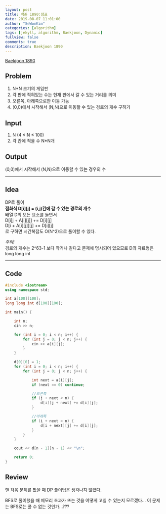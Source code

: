 ```yaml
---
layout: post
title: 백준 1890:점프
date: 2019-08-07 11:01:00
author: "SeWonKim"
categories: [algorithm]
tags: [jekyll, algorithm, Baekjoon, Dynamic]
fullview: false
comments: true
description: Baekjoon 1890
---
```


[Baekjoon 1890](https://www.acmicpc.net/problem/1890)

## Problem

1. N\*N 크기의 게임판
2. 각 판에 적혀있는 수는 현재 판에서 갈 수 있는 거리를 의미
3. 오른쪽, 아래쪽으로만 이동 가능
4. (0,0)에서 시작해서 (N,N)으로 이동할 수 있는 경로의 개수 구하기

## Input

1. N (4 ≤ N ≤ 100)
2. 각 칸에 적을 수 N\*N개

## Output

(0,0)에서 시작해서 (N,N)으로 이동할 수 있는 경우의 수

---

## Idea

DP로 풀이  
 **점화식 D[i][j] = (i,j)칸에 갈 수 있는 경로의 개수**  
 배열 D의 모든 요소를 돌면서  
 D[i]j + A[i][j]] += D[i][j]  
 D[i + A[i][j]][j] += D[i][j]  
 로 구하면 시간복잡도 O(N^2)으로 풀이할 수 있다.

_주의!_  
 경로의 개수는 2^63-1 보다 작거나 같다고 문제에 명시되어 있으므로 D의 자료형은 long long int

---

## Code

```cpp
#include <iostream>
using namespace std;

int a[100][100];
long long int d[100][100];

int main() {

	int n;
	cin >> n;

	for (int i = 0; i < n; i++) {
		for (int j = 0; j < n; j++) {
			cin >> a[i][j];
		}
	}

	d[0][0] = 1;
	for (int i = 0; i < n; i++) {
		for (int j = 0; j < n; j++) {

			int next = a[i][j];
			if (next == 0) continue;

			//오른쪽
			if (j + next < n) {
				d[i][j + next] += d[i][j];
			}

			//아래쪽
			if (i + next < n) {
				d[i + next][j] += d[i][j];
			}
		}
	}

	cout << d[n - 1][n - 1] << "\n";

	return 0;
}
```

## Review

맨 처음 문제를 봤을 때 DP 풀이법은 생각나지 않았다.

BFS로 풀이했을 때 메모리 초과가 뜨는 것을 어떻게 고칠 수 있는지 모르겠다... 이 문제는 BFS로는 풀 수 없는 것인가...???
